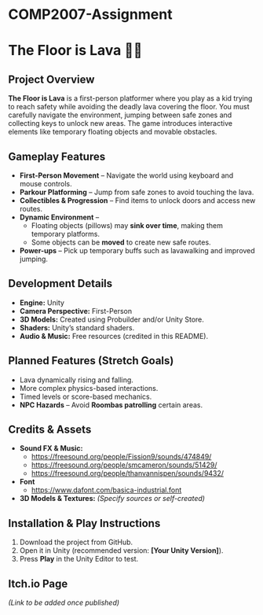 # COMP2007-Assignment

# The Floor is Lava 🌋🔥  

## Project Overview  
**The Floor is Lava** is a first-person platformer where you play as a kid trying to reach safety while avoiding the deadly lava covering the floor. You must carefully navigate the environment, jumping between safe zones and collecting keys to unlock new areas. The game introduces interactive elements like temporary floating objects and movable obstacles.  

## Gameplay Features  
- **First-Person Movement** – Navigate the world using keyboard and mouse controls.  
- **Parkour Platforming** – Jump from safe zones to avoid touching the lava.  
- **Collectibles & Progression** – Find items to unlock doors and access new routes.  
- **Dynamic Environment** –  
  - Floating objects (pillows) may **sink over time**, making them temporary platforms.  
  - Some objects can be **moved** to create new safe routes.  
- **Power-ups** – Pick up temporary buffs such as lavawalking and improved jumping.  

## Development Details  
- **Engine:** Unity  
- **Camera Perspective:** First-Person  
- **3D Models:** Created using Probuilder and/or Unity Store.  
- **Shaders:** Unity’s standard shaders.  
- **Audio & Music:** Free resources (credited in this README).  

## Planned Features (Stretch Goals)  
- Lava dynamically rising and falling.  
- More complex physics-based interactions.  
- Timed levels or score-based mechanics.
- **NPC Hazards** – Avoid **Roombas patrolling** certain areas.  

## Credits & Assets  
- **Sound FX & Music:** 
  - https://freesound.org/people/Fission9/sounds/474849/
  - https://freesound.org/people/smcameron/sounds/51429/ 
  - https://freesound.org/people/thanvannispen/sounds/9432/
- **Font**
  - https://www.dafont.com/basica-industrial.font
- **3D Models & Textures:** _(Specify sources or self-created)_  

## Installation & Play Instructions  
1. Download the project from GitHub.  
2. Open it in Unity (recommended version: **[Your Unity Version]**).  
3. Press **Play** in the Unity Editor to test.  

## Itch.io Page  
_(Link to be added once published)_  
